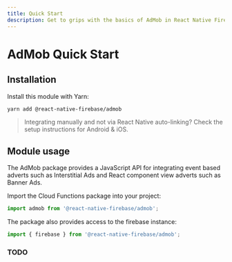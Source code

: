 ```yaml
---
title: Quick Start
description: Get to grips with the basics of AdMob in React Native Firebase
---
```


# AdMob Quick Start

## Installation

Install this module with Yarn:

```bash
yarn add @react-native-firebase/admob
```

> Integrating manually and not via React Native auto-linking? Check the setup instructions for <Anchor version group href="/android">Android</Anchor> & <Anchor version group href="/ios">iOS</Anchor>.

## Module usage

The AdMob package provides a JavaScript API for integrating event based adverts such as Interstitial Ads and 
React component view adverts such as Banner Ads.

Import the Cloud Functions package into your project:

```js
import admob from '@react-native-firebase/admob';
```

The package also provides access to the firebase instance:

```js
import { firebase } from '@react-native-firebase/admob';
```

### TODO

